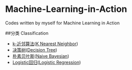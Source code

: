 # Machine-Learning-in-Action
Codes written by myself for Machine Learning in Action  

##分类 Classification
* [k-近邻算法][]([K Nearest Neighbor])
* [决策树][]([Decision Tree])
* [朴素贝叶斯][]([Naive Bayesian])
* [Logistic回归][]([Logistic Regression])



[k-近邻算法]:https://github.com/Thelordofdream/Machine-Learning-in-Action/tree/master/kNN  
[K Nearest Neighbor]:https://zh.wikipedia.org/wiki/最近鄰居法  
[决策树]:https://github.com/Thelordofdream/Machine-Learning-in-Action/tree/master/trees  
[Decision Tree]:https://zh.wikipedia.org/wiki/决策树  
[朴素贝叶斯]:https://github.com/Thelordofdream/Machine-Learning-in-Action/tree/master/bayes  
[Naive Bayesian]:https://zh.wikipedia.org/wiki/朴素贝叶斯分类器  
[Logistic回归]:https://github.com/Thelordofdream/Machine-Learning-in-Action/tree/master/logRegres
[Logistic Regression]:https://zh.wikipedia.org/wiki/邏輯迴歸